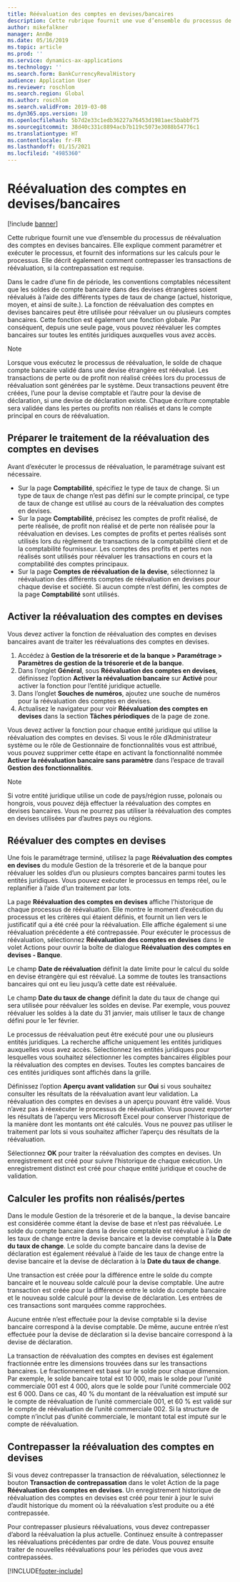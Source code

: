 ```yaml
---
title: Réévaluation des comptes en devises/bancaires
description: Cette rubrique fournit une vue d’ensemble du processus de réévaluation des comptes en devises bancaires. Elle inclut des informations sur le paramétrage, l’exécution du processus, les calculs pour le processus, et la contrepassation des transactions de réévaluation.
author: mikefalkner
manager: AnnBe
ms.date: 05/16/2019
ms.topic: article
ms.prod: ''
ms.service: dynamics-ax-applications
ms.technology: ''
ms.search.form: BankCurrencyRevalHistory
audience: Application User
ms.reviewer: roschlom
ms.search.region: Global
ms.author: roschlom
ms.search.validFrom: 2019-03-08
ms.dyn365.ops.version: 10
ms.openlocfilehash: 5b7d2e33c1edb36227a76453d1981aec5babbf75
ms.sourcegitcommit: 38d40c331c8894acb7b119c5073e3088b54776c1
ms.translationtype: HT
ms.contentlocale: fr-FR
ms.lasthandoff: 01/15/2021
ms.locfileid: "4985360"
---
```

# <a name="bank-foreign-currency-revaluation"></a>Réévaluation des comptes en devises/bancaires

[!include [banner](../includes/banner.md)]


Cette rubrique fournit une vue d’ensemble du processus de réévaluation des comptes en devises bancaires. Elle explique comment paramétrer et exécuter le processus, et fournit des informations sur les calculs pour le processus. Elle décrit également comment contrepasser les transactions de réévaluation, si la contrepassation est requise.

Dans le cadre d’une fin de période, les conventions comptables nécessitent que les soldes de compte bancaire dans des devises étrangères soient réévalués à l’aide des différents types de taux de change (actuel, historique, moyen, et ainsi de suite.). La fonction de réévaluation des comptes en devises bancaires peut être utilisée pour réévaluer un ou plusieurs comptes bancaires. Cette fonction est également une fonction globale. Par conséquent, depuis une seule page, vous pouvez réévaluer les comptes bancaires sur toutes les entités juridiques auxquelles vous avez accès.

> [!NOTE]
> Lorsque vous exécutez le processus de réévaluation, le solde de chaque compte bancaire validé dans une devise étrangère est réévalué. Les transactions de perte ou de profit non réalisé créées lors du processus de réévaluation sont générées par le système. Deux transactions peuvent être créées, l’une pour la devise comptable et l’autre pour la devise de déclaration, si une devise de déclaration existe. Chaque écriture comptable sera validée dans les pertes ou profits non réalisés et dans le compte principal en cours de réévaluation.

## <a name="prepare-to-run-foreign-currency-revaluation"></a>Préparer le traitement de la réévaluation des comptes en devises

Avant d’exécuter le processus de réévaluation, le paramétrage suivant est nécessaire.

- Sur la page **Comptabilité**, spécifiez le type de taux de change. Si un type de taux de change n’est pas défini sur le compte principal, ce type de taux de change est utilisé au cours de la réévaluation des comptes en devises.
- Sur la page **Comptabilité**, précisez les comptes de profit réalisé, de perte réalisée, de profit non réalisé et de perte non réalisée pour la réévaluation en devises. Les comptes de profits et pertes réalisés sont utilisés lors du règlement de transactions de la comptabilité client et de la comptabilité fournisseur. Les comptes des profits et pertes non réalisés sont utilisés pour réévaluer les transactions en cours et la comptabilité des comptes principaux.
- Sur la page **Comptes de réévaluation de la devise**, sélectionnez la réévaluation des différents comptes de réévaluation en devises pour chaque devise et société. Si aucun compte n’est défini, les comptes de la page **Comptabilité** sont utilisés.

## <a name="enable-foreign-currency-revaluation"></a>Activer la réévaluation des comptes en devises

Vous devez activer la fonction de réévaluation des comptes en devises bancaires avant de traiter les réévaluations des comptes en devises.

1. Accédez à **Gestion de la trésorerie et de la banque \> Paramétrage \> Paramètres de gestion de la trésorerie et de la banque**.
2. Dans l’onglet **Général**, sous **Réévaluation des comptes en devises**, définissez l’option **Activer la réévaluation bancaire** sur **Activé** pour activer la fonction pour l’entité juridique actuelle. 
3. Dans l’onglet **Souches de numéros**, ajoutez une souche de numéros pour la réévaluation des comptes en devises.
4. Actualisez le navigateur pour voir **Réévaluation des comptes en devises** dans la section **Tâches périodiques** de la page de zone.

Vous devez activer la fonction pour chaque entité juridique qui utilise la réévaluation des comptes en devises. Si vous le rôle d’Administrateur système ou le rôle de Gestionnaire de fonctionnalités vous est attribué, vous pouvez supprimer cette étape en activant la fonctionnalité nommée **Activer la réévaluation bancaire sans paramètre** dans l’espace de travail **Gestion des fonctionnalités**.

> [!NOTE]
> Si votre entité juridique utilise un code de pays/région russe, polonais ou hongrois, vous pouvez déjà effectuer la réévaluation des comptes en devises bancaires. Vous ne pourrez pas utiliser la réévaluation des comptes en devises utilisées par d’autres pays ou régions.

## <a name="process-foreign-currency-revaluation"></a>Réévaluer des comptes en devises

Une fois le paramétrage terminé, utilisez la page **Réévaluation des comptes en devises** du module Gestion de la trésorerie et de la banque pour réévaluer les soldes d’un ou plusieurs comptes bancaires parmi toutes les entités juridiques. Vous pouvez exécuter le processus en temps réel, ou le replanifier à l’aide d’un traitement par lots.

La page **Réévaluation des comptes en devises** affiche l’historique de chaque processus de réévaluation. Elle montre le moment d’exécution du processus et les critères qui étaient définis, et fournit un lien vers le justificatif qui a été créé pour la réévaluation. Elle affiche également si une réévaluation précédente a été contrepassée. Pour exécuter le processus de réévaluation, sélectionnez **Réévaluation des comptes en devises** dans le volet Actions pour ouvrir la boîte de dialogue **Réévaluation des comptes en devises - Banque**.

Le champ **Date de réévaluation** définit la date limite pour le calcul du solde en devise étrangère qui est réévalué. La somme de toutes les transactions bancaires qui ont eu lieu jusqu’à cette date est réévaluée.

Le champ **Date du taux de change** définit la date du taux de change qui sera utilisée pour réévaluer les soldes en devise. Par exemple, vous pouvez réévaluer les soldes à la date du 31 janvier, mais utiliser le taux de change défini pour le 1er février.

Le processus de réévaluation peut être exécuté pour une ou plusieurs entités juridiques. La recherche affiche uniquement les entités juridiques auxquelles vous avez accès. Sélectionnez les entités juridiques pour lesquelles vous souhaitez sélectionner les comptes bancaires éligibles pour la réévaluation des comptes en devises. Toutes les comptes bancaires de ces entités juridiques sont affichés dans la grille.

Définissez l’option **Aperçu avant validation** sur **Oui** si vous souhaitez consulter les résultats de la réévaluation avant leur validation. La réévaluation des comptes en devises a un aperçu pouvant être validé. Vous n’avez pas à réexécuter le processus de réévaluation. Vous pouvez exporter les résultats de l’aperçu vers Microsoft Excel pour conserver l’historique de la manière dont les montants ont été calculés. Vous ne pouvez pas utiliser le traitement par lots si vous souhaitez afficher l’aperçu des résultats de la réévaluation.

Sélectionnez **OK** pour traiter la réévaluation des comptes en devises. Un enregistrement est créé pour suivre l’historique de chaque exécution. Un enregistrement distinct est créé pour chaque entité juridique et couche de validation.

## <a name="calculate-unrealized-gainloss"></a>Calculer les profits non réalisés/pertes

Dans le module Gestion de la trésorerie et de la banque., la devise bancaire est considérée comme étant la devise de base et n’est pas réévaluée. Le solde du compte bancaire dans la devise comptable est réévalué à l’aide de les taux de change entre la devise bancaire et la devise comptable à la **Date du taux de change**. Le solde du compte bancaire dans la devise de déclaration est également réévalué à l’aide de les taux de change entre la devise bancaire et la devise de déclaration à la **Date du taux de change**.

Une transaction est créée pour la différence entre le solde du compte bancaire et le nouveau solde calculé pour la devise comptable. Une autre transaction est créée pour la différence entre le solde du compte bancaire et le nouveau solde calculé pour la devise de déclaration. Les entrées de ces transactions sont marquées comme rapprochées. 

Aucune entrée n’est effectuée pour la devise comptable si la devise bancaire correspond à la devise comptable. De même, aucune entrée n’est effectuée pour la devise de déclaration si la devise bancaire correspond à la devise de déclaration.

La transaction de réévaluation des comptes en devises est également fractionnée entre les dimensions trouvées dans sur les transactions bancaires. Le fractionnement est basé sur le solde pour chaque dimension. Par exemple, le solde bancaire total est 10 000, mais le solde pour l’unité commerciale 001 est 4 000, alors que le solde pour l’unité commerciale 002 est 6 000. Dans ce cas, 40 % du montant de la réévaluation est imputé sur le compte de réévaluation de l’unité commerciale 001, et 60 % est validé sur le compte de réévaluation de l’unité commerciale 002. Si la structure de compte n’inclut pas d’unité commerciale, le montant total est imputé sur le compte de réévaluation.

## <a name="reverse-foreign-currency-revaluation"></a>Contrepasser la réévaluation des comptes en devises

Si vous devez contrepasser la transaction de réévaluation, sélectionnez le bouton **Transaction de contrepassation** dans le volet Action de la page **Réévaluation des comptes en devises**. Un enregistrement historique de réévaluation des comptes en devises est créé pour tenir à jour le suivi d’audit historique du moment où la réévaluation s’est produite ou a été contrepassée.

Pour contrepasser plusieurs réévaluations, vous devez contrepasser d’abord la réévaluation la plus actuelle. Continuez ensuite à contrepasser les réévaluations précédentes par ordre de date. Vous pouvez ensuite traiter de nouvelles réévaluations pour les périodes que vous avez contrepassées.


[!INCLUDE[footer-include](../../includes/footer-banner.md)]